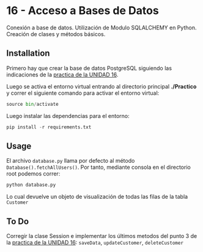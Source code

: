 # 16 - Acceso a Bases de Datos

Conexión a base de datos. Utilización de Modulo SQLALCHEMY en Python. Creación de clases y métodos básicos.

## Installation
Primero hay que crear la base de datos PostgreSQL siguiendo las indicaciones de la [practica de la UNIDAD 16](https://drive.google.com/file/d/1zV_S7UYJdOBzq_u7CejZf4TDTdAetC72/view).

Luego se activa el entorno virtual entrando al directorio principal **./Practico** y correr el siguiente comando para activar el entorno virtual:

```python
source bin/activate
```

Luego instalar las dependencias para el entorno:

```python
pip install -r requirements.txt
```


## Usage

El archivo `database.py` llama por defecto al método `Database().fetchAllUsers()`. 
Por tanto, mediante consola en el directorio root podemos correr:
```python
python database.py
```

Lo cual devuelve un objeto de visualización de todas las filas de la tabla `Customer`

## To Do
Corregir la clase Session e implementar los últimos metodos del punto 3 de la [practica de la UNIDAD 16](https://drive.google.com/file/d/1zV_S7UYJdOBzq_u7CejZf4TDTdAetC72/view): `saveData`, `updateCustomer`, `deleteCustomer`